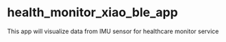 # health_monitor_xiao_ble_app
This app will visualize data from IMU sensor for healthcare monitor service
